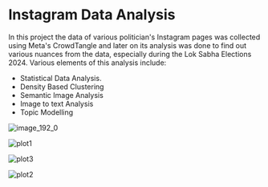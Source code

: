 # Instagram Data Analysis
In this project the data of various politician's Instagram pages was collected using Meta's CrowdTangle and later on its analysis was done to find out various nuances from the data, especially during the Lok Sabha Elections 2024.
Various elements of this analysis include:
- Statistical Data Analysis.
- Density Based Clustering
- Semantic Image Analysis
- Image to text Analysis
- Topic Modelling

![image_192_0](https://github.com/user-attachments/assets/2afb173e-6091-4d82-82df-1c2a5fe7f837)

![plot1](https://github.com/user-attachments/assets/1c66922b-378b-4e78-a3e3-881c6d32fd6d)

![plot3](https://github.com/user-attachments/assets/2271060d-26b6-40cb-9e60-af7ec8319c12)

![plot2](https://github.com/user-attachments/assets/01a92d81-0859-4bd8-9c44-8a0a819945a5)



  
